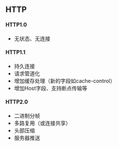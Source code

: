 ## HTTP

#### HTTP1.0

- 无状态、无连接

#### HTTP1.1

- 持久连接
- 请求管道化
- 增加缓存处理（新的字段如cache-control）
- 增加Host字段、支持断点传输等

#### HTTP2.0

- 二进制分帧
- 多路复用（或连接共享）
- 头部压缩
- 服务器推送